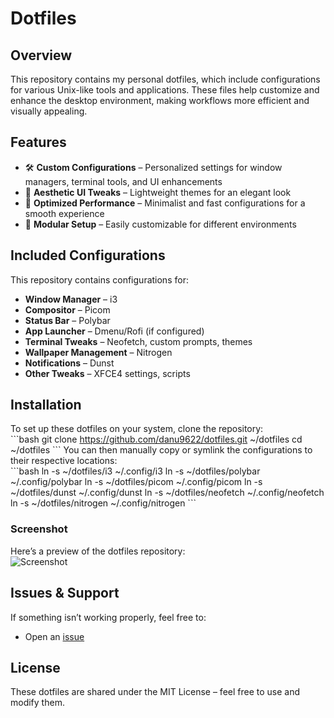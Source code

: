 # **Dotfiles**  

## **Overview**  
This repository contains my personal dotfiles, which include configurations for various Unix-like tools and applications. These files help customize and enhance the desktop environment, making workflows more efficient and visually appealing.  

## **Features**  
- 🛠 **Custom Configurations** – Personalized settings for window managers, terminal tools, and UI enhancements  
- 🎨 **Aesthetic UI Tweaks** – Lightweight themes for an elegant look  
- 🚀 **Optimized Performance** – Minimalist and fast configurations for a smooth experience  
- 🔧 **Modular Setup** – Easily customizable for different environments  

## **Included Configurations**  
This repository contains configurations for:  
- **Window Manager** – i3  
- **Compositor** – Picom  
- **Status Bar** – Polybar  
- **App Launcher** – Dmenu/Rofi (if configured)  
- **Terminal Tweaks** – Neofetch, custom prompts, themes  
- **Wallpaper Management** – Nitrogen  
- **Notifications** – Dunst  
- **Other Tweaks** – XFCE4 settings, scripts  

## **Installation**  
To set up these dotfiles on your system, clone the repository:  
\`\`\`bash
git clone https://github.com/danu9622/dotfiles.git ~/dotfiles
cd ~/dotfiles
\`\`\`
You can then manually copy or symlink the configurations to their respective locations:  
\`\`\`bash
ln -s ~/dotfiles/i3 ~/.config/i3
ln -s ~/dotfiles/polybar ~/.config/polybar
ln -s ~/dotfiles/picom ~/.config/picom
ln -s ~/dotfiles/dunst ~/.config/dunst
ln -s ~/dotfiles/neofetch ~/.config/neofetch
ln -s ~/dotfiles/nitrogen ~/.config/nitrogen
\`\`\`

### **Screenshot**  
Here’s a preview of the dotfiles repository:  
![Screenshot](https://www.reddit.com/r/unixporn/comments/1bvt5lr/i3wmmy_daily_from_now_on/?utm_source=share&utm_medium=web3x&utm_name=web3xcss&utm_term=1&utm_content=share_button)

## **Issues & Support**  
If something isn’t working properly, feel free to:  
- Open an [issue](https://github.com/danu9622/Arch_dotfiles/issues)  

## **License**  
These dotfiles are shared under the MIT License – feel free to use and modify them.  


